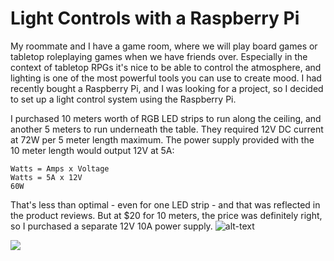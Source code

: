 # Light Controls with a Raspberry Pi

My roommate and I have a game room, where we will play board games or tabletop roleplaying games when we have friends over. Especially in the context of tabletop RPGs it's nice to be able to control the atmosphere, and lighting is one of the most powerful tools you can use to create mood. I had recently bought a Raspberry Pi, and I was looking for a project, so I decided to set up a light control system using the Raspberry Pi. 

I purchased 10 meters worth of RGB LED strips to run along the ceiling, and another 5 meters to run underneath the table. They required 12V DC current at 72W per 5 meter length maximum. The power supply provided with the 10 meter length would output 12V at 5A:
```
Watts = Amps x Voltage 
Watts = 5A x 12V
60W
```
That's less than optimal - even for one LED strip - and that was reflected in the product reviews. But at $20 for 10 meters, the price was definitely right, so I purchased a separate 12V 10A power supply.
![alt-text](../master/images/light_control_setup.jpg "Components for Light Control Project")

<img src="https://github.com/timothy-salazar/light_controls/images/light_control_setup.jpg">
